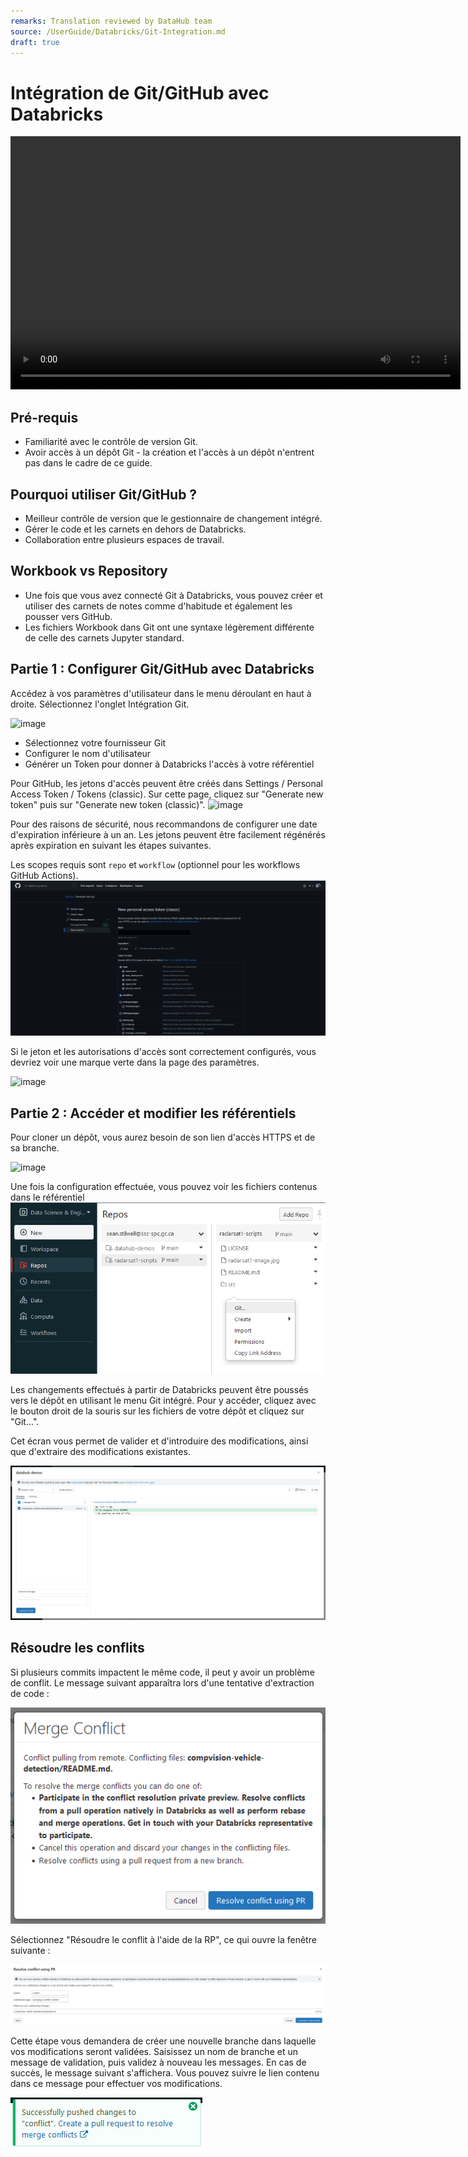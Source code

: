```yaml
---
remarks: Translation reviewed by DataHub team
source: /UserGuide/Databricks/Git-Integration.md
draft: true
---
```


# Intégration de Git/GitHub avec Databricks

<video width="720" height="405" controls>
    <source src="/api/media/git-integration.mp4" type="video/mp4">
    Votre navigateur ne prend pas en charge la balise vidéo.
</video>

## Pré-requis

- Familiarité avec le contrôle de version Git.
- Avoir accès à un dépôt Git - la création et l'accès à un dépôt n'entrent pas dans le cadre de ce guide.

## Pourquoi utiliser Git/GitHub ?

- Meilleur contrôle de version que le gestionnaire de changement intégré.
- Gérer le code et les carnets en dehors de Databricks.
- Collaboration entre plusieurs espaces de travail.

## Workbook vs Repository

- Une fois que vous avez connecté Git à Databricks, vous pouvez créer et utiliser des carnets de notes comme d'habitude et également les pousser vers GitHub.
- Les fichiers Workbook dans Git ont une syntaxe légèrement différente de celle des carnets Jupyter standard.

## Partie 1 : Configurer Git/GitHub avec Databricks

Accédez à vos paramètres d'utilisateur dans le menu déroulant en haut à droite. Sélectionnez l'onglet Intégration Git.

![image](https://user-images.githubusercontent.com/3179656/236484074-eb2b631a-b130-4eda-8554-26a79bf8bb9d.png)

- Sélectionnez votre fournisseur Git
- Configurer le nom d'utilisateur
- Générer un Token pour donner à Databricks l'accès à votre référentiel

Pour GitHub, les jetons d'accès peuvent être créés dans Settings / Personal Access Token / Tokens (classic). Sur cette page, cliquez sur "Generate new token" puis sur "Generate new token (classic)".
![image](https://user-images.githubusercontent.com/3179656/236484380-d193ae59-1a9c-434e-a7ec-790d691c1a89.png)

Pour des raisons de sécurité, nous recommandons de configurer une date d'expiration inférieure à un an. Les jetons peuvent être facilement régénérés après expiration en suivant les étapes suivantes.

Les scopes requis sont `repo` et `workflow` (optionnel pour les workflows GitHub Actions).
![image](TokenScopes.png)

Si le jeton et les autorisations d'accès sont correctement configurés, vous devriez voir une marque verte dans la page des paramètres.

![image](https://user-images.githubusercontent.com/3179656/236485049-c9a97fd0-3737-4c7d-9f3d-58242a32363c.png)

## Partie 2 : Accéder et modifier les référentiels

Pour cloner un dépôt, vous aurez besoin de son lien d'accès HTTPS et de sa branche.

![image](https://user-images.githubusercontent.com/3179656/236485166-3ed15a99-2ad6-4a97-9d17-8f46bbf1c111.png)

Une fois la configuration effectuée, vous pouvez voir les fichiers contenus dans le référentiel
![image](GitMenu.png)

Les changements effectués à partir de Databricks peuvent être poussés vers le dépôt en utilisant le menu Git intégré. Pour y accéder, cliquez avec le bouton droit de la souris sur les fichiers de votre dépôt et cliquez sur "Git...".

Cet écran vous permet de valider et d'introduire des modifications, ainsi que d'extraire des modifications existantes.

![image](GitMenu2.png)

## Résoudre les conflits

Si plusieurs commits impactent le même code, il peut y avoir un problème de conflit. Le message suivant apparaîtra lors d'une tentative d'extraction de code :

![image](MergeConflict.png)

Sélectionnez "Résoudre le conflit à l'aide de la RP", ce qui ouvre la fenêtre suivante :

![image](MergeConflict2.png)

Cette étape vous demandera de créer une nouvelle branche dans laquelle vos modifications seront validées. Saisissez un nom de branche et un message de validation, puis validez à nouveau les messages. En cas de succès, le message suivant s'affichera. Vous pouvez suivre le lien contenu dans ce message pour effectuer vos modifications.

![image](MergeConflict3.png)

<!-- ## Automatiser les extractions Git

? ? -->

